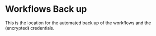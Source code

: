 # Workflows Back up

This is the location for the automated back up of the workflows and the (encrypted) credentials.
